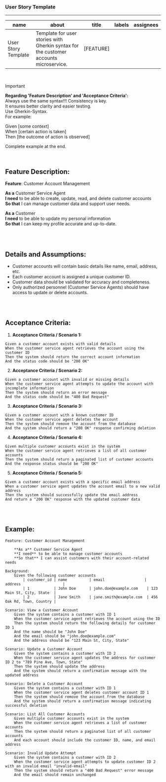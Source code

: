 
### **User Story Template**

---

| name                | about                                                                                                                                                            | title      | labels | assignees |
|---------------------|------------------------------------------------------------------------------------------------------------------------------------------------------------------|------------|--------|-----------|
| User Story Template | Template for user stories with Gherkin syntax for the customer accounts microservice. | [FEATURE] |        |           | 



<br>

> [!IMPORTANT]  
> **Regarding 'Feature Description' and 'Acceptance Criteria':**  
> Always use the same syntax!!! Consistency is key.  
> It ensures better clarity and easier testing.  
> Use Gherkin-Syntax.  
> For example:  
> 
> Given [some context]  
> When [certain action is taken]  
> Then [the outcome of action is observed]  
>
> Complete example at the end.

<br>

## **Feature Description:**

**Feature**: Customer Account Management

**As a** Customer Service Agent  
**I need** to be able to create, update, read, and delete customer accounts  
**So that** I can manage customer data and support user needs.

**As a** Customer  
**I need** to be able to update my personal information  
**So that** I can keep my profile accurate and up-to-date.

<br><br>

## **Details and Assumptions:**

- Customer accounts will contain basic details like name, email, address, etc.  
- Each customer account is assigned a unique customer ID.  
- Customer data should be validated for accuracy and completeness.  
- Only authorized personnel (Customer Service Agents) should have access to update or delete accounts.

<br><br>

## **Acceptance Criteria:**

1) **Acceptance Criteria / Scenario 1:**  
```gherkin
Given a customer account exists with valid details
When the customer service agent retrieves the account using the customer ID
Then the system should return the correct account information
And the status code should be "200 OK"
```

2) **Acceptance Criteria / Scenario 2:**  
```gherkin
Given a customer account with invalid or missing details
When the customer service agent attempts to update the account with incomplete information
Then the system should return an error message
And the status code should be "400 Bad Request"
```

3) **Acceptance Criteria / Scenario 3:**  
```gherkin
Given a customer account with a known customer ID
When the customer service agent deletes the account
Then the system should remove the account from the database
And the system should return a "200 OK" response confirming deletion
```

4) **Acceptance Criteria / Scenario 4:**  
```gherkin
Given multiple customer accounts exist in the system
When the customer service agent retrieves a list of all customer accounts
Then the system should return a paginated list of customer accounts
And the response status should be "200 OK"
```

5) **Acceptance Criteria / Scenario 5:**  
```gherkin
Given a customer account exists with a specific email address
When a customer service agent updates the account email to a new valid address
Then the system should successfully update the email address
And return a "200 OK" response with the updated customer data
```

<br><br>

## **Example:**

```gherkin
Feature: Customer Account Management

    **As a** Customer Service Agent  
    **I need** to be able to manage customer accounts  
    **So that** I can assist customers with their account-related needs

Background:  
    Given the following customer accounts  
        | customer_id | name          | email                  | address                   |  
        | 1           | John Doe      | john.doe@example.com    | 123 Main St, City, State  |  
        | 2           | Jane Smith    | jane.smith@example.com  | 456 Oak Rd, Town, Country |  

Scenario: View a Customer Account  
    Given the system contains a customer with ID 1  
    When the customer service agent retrieves the account using the ID  
    Then the system should return the following details for customer ID 1  
    And the name should be "John Doe"  
    And the email should be "john.doe@example.com"  
    And the address should be "123 Main St, City, State"

Scenario: Update a Customer Account  
    Given the system contains a customer with ID 2  
    When the customer service agent updates the address for customer ID 2 to "789 Pine Ave, Town, State"  
    Then the system should update the address  
    And the system should return a confirmation message with the updated address

Scenario: Delete a Customer Account  
    Given the system contains a customer with ID 1  
    When the customer service agent deletes customer account ID 1  
    Then the system should remove the account from the database  
    And the system should return a confirmation message indicating successful deletion

Scenario: List All Customer Accounts  
    Given multiple customer accounts exist in the system  
    When the customer service agent retrieves a list of customer accounts  
    Then the system should return a paginated list of all customer accounts  
    And each account should include the customer ID, name, and email address

Scenario: Invalid Update Attempt  
    Given the system contains a customer with ID 2  
    When the customer service agent attempts to update customer ID 2 with an invalid email "invalid-email"  
    Then the system should return a "400 Bad Request" error message  
    And the email should remain unchanged
```

